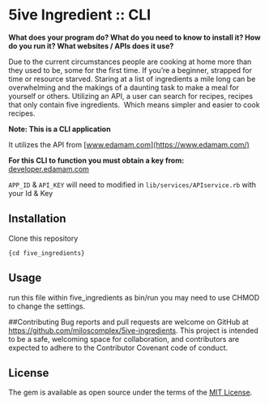 # 5ive Ingredient :: CLI

**What does your program do? What do you need to know to install it? How do you run it? What websites / APIs does it use?**

Due to the current circumstances people are cooking at home more than they used to be, some for the first time. If you’re a beginner, strapped for time or resource starved. Staring at a list of ingredients a mile long can be overwhelming and the makings of a daunting task to make a meal for yourself or others. Utilizing an API, a user can search for recipes, recipes that only contain five ingredients.  Which means simpler and easier to cook recipes.

**Note: This is a CLI application**

It utilizes the API from [www.edamam.com](https://www.edamam.com/)

**For this CLI to function you must obtain a key from:** [developer.edamam.com](https://developer.edamam.com/)

`APP_ID` & `API_KEY` will need to modified in `lib/services/APIservice.rb` with your Id & Key

## Installation
Clone this repository

```
{cd five_ingredients}
```


## Usage
run this file within five_ingredients as bin/run you may need to use CHMOD to change the settings.

##Contributing
Bug reports and pull requests are welcome on GitHub at https://github.com/miloscomplex/5ive-ingredients. This project is intended to be a safe, welcoming space for collaboration, and contributors are expected to adhere to the Contributor Covenant code of conduct.

## License
The gem is available as open source under the terms of the [MIT License](https://opensource.org/licenses/MIT).
